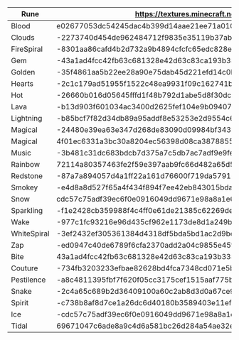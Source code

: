 | Rune        | https://textures.minecraft.net/texture/                           |
|-------------|-------------------------------------------------------------------|
| Blood       | e02677053dc54245dac4b399d14aae21ee71a010bd9c336c8ecee1a0dbe8f58b  |
| Clouds      | -2273740d454de962484712f9835e35119b37ab867fa6982d5cc1f333c2334e59 |
| FireSpiral  | -8301aa86cafd4b2d732a9b4894cfcfc65edc828e8571b45dbf0a3ba96575cccf |
| Gem         | -43a1ad4fcc42fb63c681328e42d63c83ca193b333af2a426728a25a8cc600692 |
| Golden      | -35f4861aa5b22ee28a90e75dab45d221efd14c0b1ecc8ee998fb67e43bb8f3de |
| Hearts      | -2c1c179ad51955f1522c48ea9931f09c162741b45e22e9d3feb682c7e5ed8274 |
| Hot         | -26660b016d05645fffd1f48b792d1abe5d8f30dc96567569ae1d982d250b693c |
| Lava        | -b13d903f601034ac3400d2625fef104e9b0940746c554193f6d9e85a84a966a1 |
| Lightning   | -b85bcf7f82d34db89a95addf8e53253e2d9554c6fd2f2e39e24362d243a0ccf7 |
| Magical     | -24480e39ea63e347d268de83090d09984bf34394118848348bf4eb57490ce9d2 |
| Magical     | 4f01ec6331a3bc30a8204ec56398d08ca38788556bca9b81d776f6238d567367  |
| Music       | -3b481c31dc683bdcb7d375a7c5db7ac7adf9e9fe8b6c04a64931613e29fe470e |
| Rainbow     | 72114a80357463fe2f59e397aab9fc66d482a65d524f8870d21c724c18ecf757  |
| Redstone    | -87a7a894057d4a1ff22a161d76600f719da57916633f683808cf4d358bb73a21 |
| Smokey      | -e4d8a8d527f65a4f434f894f7ee42eb843015bda7927c63c6ea8a754afe9bb1b |
| Snow        | cdc57c75adf39ec6f0e0916049dd9671e98a8a1e600104e84e645c988950bd7   |
| Sparkling   | -f1e2428cb359988f4c4ff0e61de21385c62269de19a69762d773223b75dd1666 |
| Wake        | -977c1fc93216e96d435cf962e1173de8d1a249b644894d72676eba732fcd56e7 |
| WhiteSpiral | -3ef2432ef305361384d4318df5bda5bd1ac2d9bea06d1f5cfead6dd87e37ddf5 |
| Zap         | -ed0947c40de6789f6cfa2370add2a04c9855e45fde9483d655101e9510288ee8 |
| Bite        | 43a1ad4fcc42fb63c681328e42d63c83ca193b333af2a426728a25a8cc600692  |
| Couture     | -734fb3203233efbae82628bd4fca7348cd071e5b7b52407f1d1d2794e31799ff |
| Pestilence  | -a8c4811395fbf7f620f05cc3175cef1515aaf775ba04a01045027f0693a90147 |
| Snake       | -2c4a65c689b2d36409100a60c2ab8d3d0a67ce94eea3c1f7ac974fd893568b5d |
| Spirit      | -c738b8af8d7ce1a26dc6d40180b3589403e11ef36a66d7c4590037732829542e |
| Ice         | -cdc57c75adf39ec6f0e0916049dd9671e98a8a1e600104e84e645c988950bd7  |
| Tidal       | 69671047c6ade8a9c4d6a581bc26d284a54ae32e85c34ce69d81f92799bf3fbb  |